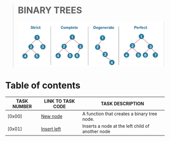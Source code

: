 
> # BINARY TREES
> ![Binary trees](./assets/bt.png)
# Table of contents
TASK NUMBER | LINK TO TASK CODE | TASK DESCRIPTION
----- | ------ | ----------
[0x00] | [New node](./0-binary_tree_node.c) | A function that creates a binary tree node.
[0x01] | [Insert left](./1-binary_tree_insert_left.c) | Inserts a node at the left child of another node
